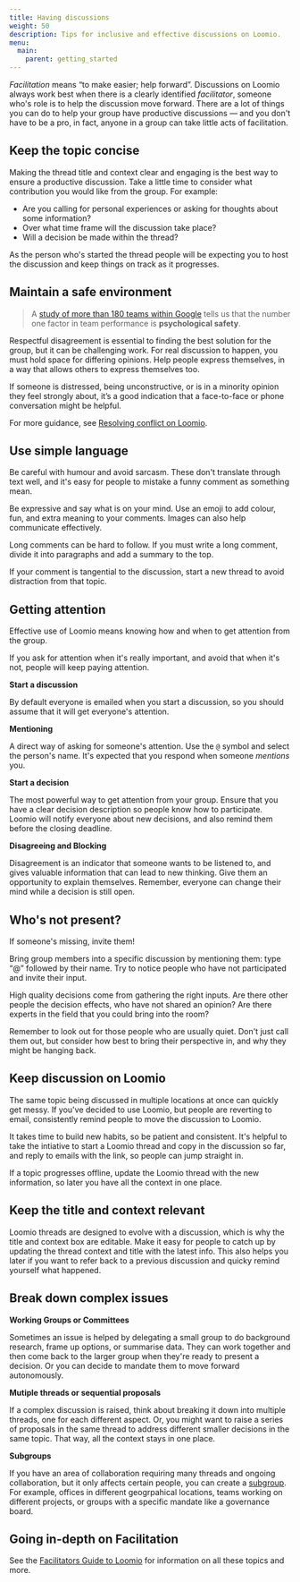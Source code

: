 ```yaml
---
title: Having discussions
weight: 50
description: Tips for inclusive and effective discussions on Loomio.
menu:
  main:
    parent: getting_started
---
```


_Facilitation_ means “to make easier; help forward”. Discussions on Loomio always work best when there is a clearly identified _facilitator_, someone who's role is to help the discussion move forward. There are a lot of things you can do to help your group have productive discussions — and you don't have to be a pro, in fact, anyone in a group can take little acts of facilitation.

## Keep the topic concise

Making the thread title and context clear and engaging is the best way to ensure a productive discussion. Take a little time to consider what contribution you would like from the group. For example:
- Are you calling for personal experiences or asking for thoughts about some information?
- Over what time frame will the discussion take place?
- Will a decision be made within the thread?

As the person who's started the thread people will be expecting you to host the discussion and keep things on track as it progresses.

## Maintain a safe environment

> A [study of more than 180 teams within Google](https://rework.withgoogle.com/blog/five-keys-to-a-successful-google-team/) tells us that the number one factor in team performance is **psychological safety**.

Respectful disagreement is essential to finding the best solution for the group, but it can be challenging work. For real discussion to happen, you must hold space for differing opinions. Help people express themselves, in a way that allows others to express themselves too.

If someone is distressed, being unconstructive, or is in a minority opinion they feel strongly about, it’s a good indication that a face-to-face or phone conversation might be helpful.

For more guidance, see [Resolving conflict on Loomio](http://joshuavial.com/loomio-conflict/).

## Use simple language

Be careful with humour and avoid sarcasm. These don't translate through text well, and it's easy for people to mistake a funny comment as something mean.

Be expressive and say what is on your mind. Use an emoji to add colour, fun, and extra meaning to your comments. Images can also help communicate effectively.

Long comments can be hard to follow. If you must write a long comment, divide it into paragraphs and add a summary to the top.

If your comment is tangential to the discussion, start a new thread to avoid distraction from that topic.

## Getting attention

Effective use of Loomio means knowing how and when to get attention from the group.

If you ask for attention when it's really important, and avoid that when it's not, people will keep paying attention.

**Start a discussion**

By default everyone is emailed when you start a discussion, so you should assume that it will get everyone's attention.

**Mentioning**

A direct way of asking for someone's attention. Use the `@` symbol and select the person's name. It's expected that you respond when someone _mentions_ you.

**Start a decision**

The most powerful way to get attention from your group. Ensure that you have a clear decision description so people know how to participate. Loomio will notify everyone about new decisions, and also remind them before the closing deadline.

**Disagreeing and Blocking**

Disagreement is an indicator that someone wants to be listened to, and gives valuable information that can lead to new thinking. Give them an opportunity to explain themselves. Remember, everyone can change their mind while a decision is still open.

## Who's not present?

If someone's missing, invite them!

Bring group members into a specific discussion by mentioning them: type “@” followed by their name. Try to notice people who have not participated and invite their input.

High quality decisions come from gathering the right inputs. Are there other people the decision effects, who have not shared an opinion? Are there experts in the field that you could bring into the room?

Remember to look out for those people who are usually quiet. Don't just call them out, but consider how best to bring their perspective in, and why they might be hanging back.

## Keep discussion on Loomio

The same topic being discussed in multiple locations at once can quickly get messy. If you've decided to use Loomio, but people are reverting to email, consistently remind people to move the discussion to Loomio.

It takes time to build new habits, so be patient and consistent. It's helpful to take the intiative to start a Loomio thread and copy in the discussion so far, and reply to emails with the link, so people can jump straight in.

If a topic progresses offline, update the Loomio thread with the new information, so later you have all the context in one place.

## Keep the title and context relevant

Loomio threads are designed to evolve with a discussion, which is why the title and context box are editable. Make it easy for people to catch up by updating the thread context and title with the latest info. This also helps you later if you want to refer back to a previous discussion and quicky remind yourself what happened.

## Break down complex issues

**Working Groups or Committees**

Sometimes an issue is helped by delegating a small group to do background research, frame up options, or summarise data. They can work together and then come back to the larger group when they're ready to present a decision. Or you can decide to mandate them to move forward autonomously.

**Mutiple threads or sequential proposals**

If a complex discussion is raised, think about breaking it down into multiple threads, one for each different aspect. Or, you might want to raise a series of proposals in the same thread to address different smaller decisions in the same topic. That way, all the context stays in one place.

**Subgroups**

If you have an area of collaboration requiring many threads and ongoing collaboration, but it only affects certain people, you can create a [subgroup](../../groups/settings/#create-sub-groups). For example, offices in different geogrpahical locations, teams working on different projects, or groups with a specific mandate like a governance board.

## Going in-depth on Facilitation

See the [Facilitators Guide to Loomio](../../../facilitators_guide/) for information on all these topics and more.
